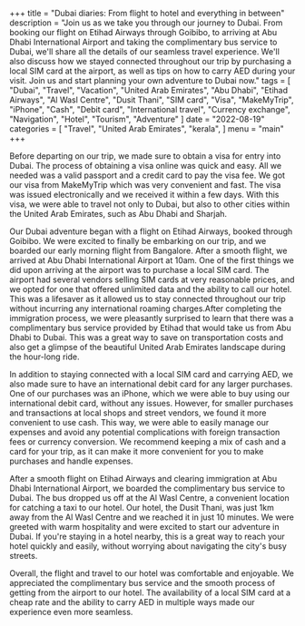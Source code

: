 +++
title = "Dubai diaries: From flight to hotel and everything in between"
description = "Join us as we take you through our journey to Dubai. From booking our flight on Etihad Airways through Goibibo, to arriving at Abu Dhabi International Airport and taking the complimentary bus service to Dubai, we'll share all the details of our seamless travel experience. We'll also discuss how we stayed connected throughout our trip by purchasing a local SIM card at the airport, as well as tips on how to carry AED during your visit. Join us and start planning your own adventure to Dubai now."
tags = [
    "Dubai",
    "Travel",
    "Vacation",
    "United Arab Emirates",
    "Abu Dhabi",
    "Etihad Airways",
    "Al Wasl Centre",
    "Dusit Thani",
    "SIM card",
    "Visa",
    "MakeMyTrip",
    "iPhone",
    "Cash",
    "Debit card",
    "International travel",
    "Currency exchange",
    "Navigation",
    "Hotel",
    "Tourism",
    "Adventure"
]
date = "2022-08-19"
categories = [
    "Travel",
    "United Arab Emirates",
    "kerala",
]
menu = "main"
+++

Before departing on our trip, we made sure to obtain a visa for entry into Dubai. The process of obtaining a visa online was quick and easy. All we needed was a valid passport and a credit card to pay the visa fee. We got our visa from MakeMyTrip which was very convenient and fast. The visa was issued electronically and we received it within a few days. With this visa, we were able to travel not only to Dubai, but also to other cities within the United Arab Emirates, such as Abu Dhabi and Sharjah.

Our Dubai adventure began with a flight on Etihad Airways, booked through Goibibo. We were excited to finally be embarking on our trip, and we boarded our early morning flight from Bangalore. After a smooth flight, we arrived at Abu Dhabi International Airport at 10am. One of the first things we did upon arriving at the airport was to purchase a local SIM card. The airport had several vendors selling SIM cards at very reasonable prices, and we opted for one that offered unlimited data and the ability to call our hotel. This was a lifesaver as it allowed us to stay connected throughout our trip without incurring any international roaming charges.After completing the immigration process, we were pleasantly surprised to learn that there was a complimentary bus service provided by Etihad that would take us from Abu Dhabi to Dubai. This was a great way to save on transportation costs and also get a glimpse of the beautiful United Arab Emirates landscape during the hour-long ride.

In addition to staying connected with a local SIM card and carrying AED, we also made sure to have an international debit card for any larger purchases. One of our purchases was an iPhone, which we were able to buy using our international debit card, without any issues. However, for smaller purchases and transactions at local shops and street vendors, we found it more convenient to use cash. This way, we were able to easily manage our expenses and avoid any potential complications with foreign transaction fees or currency conversion. We recommend keeping a mix of cash and a card for your trip, as it can make it more convenient for you to make purchases and handle expenses.

After a smooth flight on Etihad Airways and clearing immigration at Abu Dhabi International Airport, we boarded the complimentary bus service to Dubai. The bus dropped us off at the Al Wasl Centre, a convenient location for catching a taxi to our hotel. Our hotel, the Dusit Thani, was just 1km away from the Al Wasl Centre and we reached it in just 10 minutes. We were greeted with warm hospitality and were excited to start our adventure in Dubai. If you're staying in a hotel nearby, this is a great way to reach your hotel quickly and easily, without worrying about navigating the city's busy streets.

Overall, the flight and travel to our hotel was comfortable and enjoyable. We appreciated the complimentary bus service and the smooth process of getting from the airport to our hotel. The availability of a local SIM card at a cheap rate and the ability to carry AED in multiple ways made our experience even more seamless.

